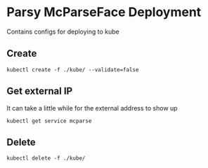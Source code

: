 # Parsy McParseFace Deployment

Contains configs for deploying to kube


## Create

`kubectl create -f ./kube/ --validate=false`

## Get external IP

It can take a little while for the external address to show up

`kubectl get service mcparse`

## Delete

`kubectl delete -f ./kube/`

